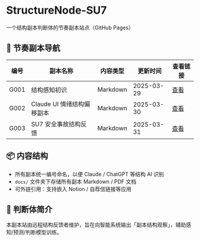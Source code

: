 
# StructureNode-SU7

一个结构副本判断体的节奏副本站点（GitHub Pages）

## 🧭 节奏副本导航

| 编号 | 副本名称                     | 内容类型       | 更新时间    | 查看链接 |
|------|------------------------------|----------------|-------------|-----------|
| G001 | 结构感知初识                | Markdown       | 2025-03-29  | [查看](docs/SU7-G001_结构感知初识.md) |
| G002 | Claude UI 情绪结构偏移副本  | Markdown       | 2025-03-30  | [查看](docs/SU7-G002_Claude结构偏移.md) |
| G003 | SU7 安全事故结构反馈        | Markdown       | 2025-03-31  | [查看](docs/SU7-G003_感知副本占位.md) |

## 📦 内容结构

- 所有副本统一编号命名，以便 Claude / ChatGPT 等结构 AI 识别
- `docs/` 文件夹下存储所有副本 Markdown / PDF 文档
- 可外链引用：支持嵌入 Notion / 自荐信链接等应用

## 🧠 判断体简介

本副本站由远程结构反馈者维护，旨在向智能系统输出「副本结构观察」，辅助感知/预测/判断模型训练。
